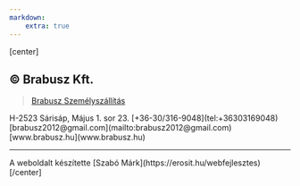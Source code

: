 ```yaml
---
markdown:
    extra: true
---
```

[center]
## © Brabusz Kft.
<div class="fb-page" data-href="https://www.facebook.com/brabusz.szemelyszallitas/" data-tabs="" data-width="2000" data-height="150" data-small-header="false" data-adapt-container-width="true" data-hide-cover="false" data-show-facepile="false"><blockquote cite="https://www.facebook.com/brabusz.szemelyszallitas/" class="fb-xfbml-parse-ignore"><a href="https://www.facebook.com/brabusz.szemelyszallitas/">Brabusz Személyszállítás</a></blockquote></div>
<i class="las la-building"></i> H-2523 Sárisáp, Május 1. sor 23.  
<i class="las la-phone-volume"></i> [+36-30/316-9048](tel:+36303169048)  
<i class="las la-at"></i> [brabusz2012@gmail.com](mailto:brabusz2012@gmail.com)  
<i class="las la-globe-europe"></i> [www.brabusz.hu](www.brabusz.hu)  
<hr>
A weboldalt készítette  
[Szabó Márk](https://erosit.hu/webfejlesztes)
[/center]
